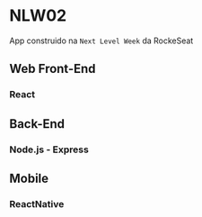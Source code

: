# NLW02
App construido na `Next Level Week` da RockeSeat

## Web Front-End
### React

## Back-End
### Node.js - Express

## Mobile
### ReactNative
